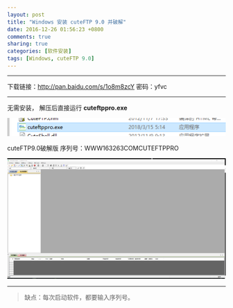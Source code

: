 ```yaml
---
layout: post
title: "Windows 安装 cuteFTP 9.0 并破解"
date: 2016-12-26 01:56:23 +0800
comments: true
sharing: true
categories: [软件安装]
tags: [Windows, cuteFTP 9.0]
---
```



----------


下载链接：http://pan.baidu.com/s/1o8m8zcY 密码：yfvc



----------



无需安装， 解压后直接运行 **cuteftppro.exe**

![Alt text](/images/2016-12-26-Windows-install-cuteFTP-and-crack/1482460633242.png)

cuteFTP9.0破解版 序列号：WWW163263COMCUTEFTPPRO

![Alt text](/images/2016-12-26-Windows-install-cuteFTP-and-crack/1482460645051.png)


----------


> 缺点：每次启动软件，都要输入序列号。
